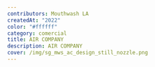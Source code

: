 ```yaml
---
contributors: Mouthwash LA
createdAt: "2022"
color: "#ffffff"
category: comercial
title: AIR COMPANY
description: AIR COMPANY
cover: /img/sg_mws_ac_design_still_nozzle.png
---
```

